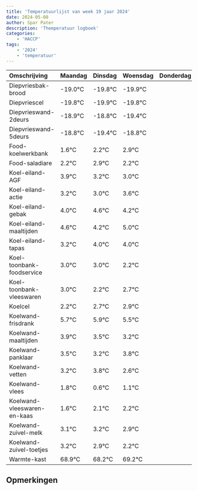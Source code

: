 ```yaml
---
title: 'Temperatuurlijst van week 19 jaar 2024'
date: 2024-05-08
author: Spar Pater
description: 'Themperatuur logboek'
categories:
    - 'HACCP'
tags:
    - '2024'
    - 'temperatuur'
---
```

|Omschrijving|Maandag|Dinsdag|Woensdag|Donderdag|Vrijdag|Zaterdag|Zondag|
|:---|:---|:---|:---|:---|:---|:---|:---|
|Diepvriesbak-brood|-19.0°C|-19.8°C|-19.9°C| | | | |
|Diepvriescel|-19.8°C|-19.9°C|-19.8°C| | | | |
|Diepvrieswand-2deurs|-18.9°C|-18.8°C|-19.4°C| | | | |
|Diepvrieswand-5deurs|-18.8°C|-19.4°C|-18.8°C| | | | |
|Food-koelwerkbank|1.6°C|2.2°C|2.9°C| | | | |
|Food-saladiare|2.2°C|2.9°C|2.2°C| | | | |
|Koel-eiland-AGF|3.9°C|3.2°C|3.0°C| | | | |
|Koel-eiland-actie|3.2°C|3.0°C|3.6°C| | | | |
|Koel-eiland-gebak|4.0°C|4.6°C|4.2°C| | | | |
|Koel-eiland-maaltijden|4.6°C|4.2°C|5.0°C| | | | |
|Koel-eiland-tapas|3.2°C|4.0°C|4.0°C| | | | |
|Koel-toonbank-foodservice|3.0°C|3.0°C|2.2°C| | | | |
|Koel-toonbank-vleeswaren|3.0°C|2.2°C|2.7°C| | | | |
|Koelcel|2.2°C|2.7°C|2.9°C| | | | |
|Koelwand-frisdrank|5.7°C|5.9°C|5.5°C| | | | |
|Koelwand-maaltijden|3.9°C|3.5°C|3.2°C| | | | |
|Koelwand-panklaar|3.5°C|3.2°C|3.8°C| | | | |
|Koelwand-vetten|3.2°C|3.8°C|2.6°C| | | | |
|Koelwand-vlees|1.8°C|0.6°C|1.1°C| | | | |
|Koelwand-vleeswaren-en-kaas|1.6°C|2.1°C|2.2°C| | | | |
|Koelwand-zuivel-melk|3.1°C|3.2°C|2.9°C| | | | |
|Koelwand-zuivel-toetjes|3.2°C|2.9°C|2.2°C| | | | |
|Warmte-kast|68.9°C|68.2°C|69.2°C| | | | |

## Opmerkingen


